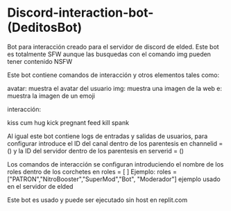 # Discord-interaction-bot-(DeditosBot)
Bot para interacción creado para el servidor de discord de elded.
Este bot es totalmente SFW aunque las busquedas con el comando img pueden tener contenido NSFW



Este bot contiene comandos de interacción y otros elementos tales como: 


avatar: muestra el avatar del usuario
img: muestra una imagen de la web 
e: muestra la imagen de un emoji

interacción:

kiss
cum
hug
kick
pregnant
feed
kill
spank

Al igual este bot contiene logs de entradas y salidas de usuarios, para configurar introduce el ID del canal dentro de los parentesis en channelid = () y la ID del servidor dentro de los parentesis en serverid = ()

Los comandos de interacción se configuran introduciendo el nombre de los roles dentro de los corchetes en roles = [ ] 
  Ejemplo:
    roles = ["PATRON","NitroBooster","SuperMod","Bot", "Moderador"]
      ejemplo usado en el servidor de elded

Este bot es usado y puede ser ejecutado sin host en replit.com

